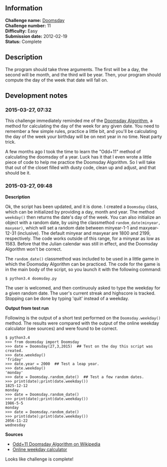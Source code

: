 ## Information

**Challenge name:** [Doomsday](http://www.reddit.com/r/dailyprogrammer/comments/pwons/2192012_challenge_11_easy/)  
**Challenge number:** 11  
**Difficulty:** Easy  
**Submission date:** 2012-02-19  
**Status:** Complete

## Description

The program should take three arguments. The first will be a day, the second will be month, and the third
will be year. Then, your program should compute the day of the week that date will fall on.

## Development notes

### 2015-03-27, 07:32

This challenge immediately reminded me of the [Doomsday Algorithm](http://en.wikipedia.org/wiki/Doomsday_rule),
a method for calculating the day of the week for any given date. You need to remember a few simple rules,
practice a little bit, and you'll be calculating the day of the week your birthday will be on next year in
no time. Neat party trick.

A few months ago I took the time to learn the "Odd+11" method of calculating the doomsday of a year. Luck has
it that I even wrote a little piece of code to help me practice the Doomsday Algorithm. So I will take that
out of the closet filled with dusty code, clean up and adjust, and that should be it.

### 2015-03-27, 09:48

**Description**

Ok, the script has been updated, and it is done. I created a `Doomsday` class, which can be initialized
by providing a day, month and year. The method `weekday()` then returns the date's day of the week. You
can also initialize an object with a random date, by using the classmethod `random_date(minyear, maxyear)`,
which will set a random date between minyear-1-1 and maxyear-12-31 (inclusive). The default minyear and
maxyear are 1800 and 2199, respectively. The code works outside of this range, for a minyear as low as
1583. Before that the Julian calendar was still in effect, and the Doomsday Algorithm won't be correct.

The `random_date()` classmethod was included to be used in a little game in which the Doomsday Algorithm
can be practiced. The code for the game is in the main body of the script, so you launch it with the
following command:

    $ python3.4 doomsday.py

The user is welcomed, and then continuouly asked to type the weekday for a given random date. The user's
current streak and highscore is tracked. Stopping can be done by typing 'quit' instead of a weekday.

**Output from test run**

Following is the output of a short test performed on the `Doomsday.weekday()` method. The results were
compared with the output of the online weekday calculator (see sources) and were found to be correct.

    $ python3.4
    >>> from doomsday import Doomsday
    >>> date = Doomsday(27,3,2015)  ## Test on the day this script was created.
    >>> date.weekday()
    'friday'
    >>> date.year = 2000  ## Test a leap year.
    >>> date.weekday()
    'monday'
    >>> date = Doomsday.random_date()  ## Test a few random dates.
    >>> print(date);print(date.weekday())
    1825-12-12
    monday
    >>> date = Doomsday.random_date()
    >>> print(date);print(date.weekday())
    1986-5-5
    monday
    >>> date = Doomsday.random_date()
    >>> print(date);print(date.weekday())
    2056-11-22
    wednesday

**Sources**

- [Odd+11 Doomsday Algorithm on Wikipedia](http://en.wikipedia.org/wiki/Doomsday_rule#The_Odd.2B11_method)
- [Online weekday calculator](http://www.timeanddate.com/date/weekday.html)

Looks like challenge is complete!
